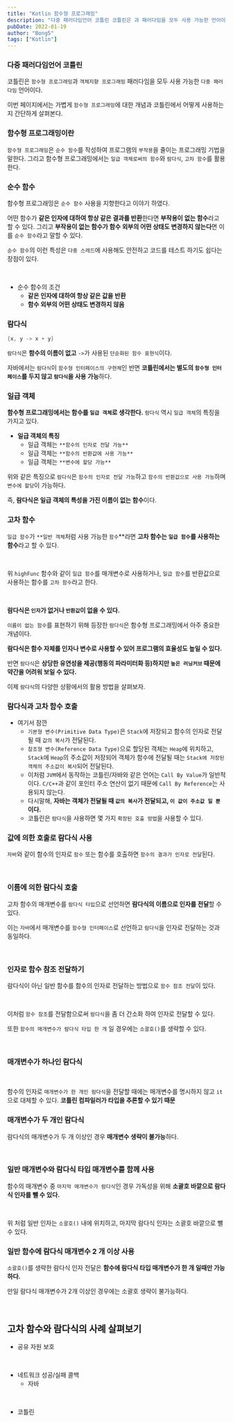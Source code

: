 ```yaml
---
title: "Kotlin 함수형 프로그래밍"
description: "다중 패러다임언어 코틀린 코틀린은 과 패러다임을 모두 사용 가능한 언어이다. 이번 페이지에서는 가볍게 함수형 프로그래밍에 대한 개념과 코틀린에서 어떻게 사용하는지 간단하게 살펴본다."
pubDate: 2022-01-19
author: "Bong5"
tags: ["Kotlin"]
---
```

### 다중 패러다임언어 코틀린

코틀린은 `함수형 프로그래밍`과 `객체지향 프로그래밍` 패러다임을 모두 사용 가능한 `다중 패러다임` 언어이다.

이번 페이지에서는 가볍게 `함수형 프로그래밍`에 대한 개념과 코틀린에서 어떻게 사용하는지 간단하게 살펴본다.

### 함수형 프로그래밍이란

`함수형 프로그래밍`은 `순수 함수`를 작성하여 프로그램의 `부작용`을 줄이는 프로그래밍 기법을 말한다. 그리고 함수형 프로그래밍에서는 `일급 객체로써의 함수`와 `람다식`, `고차 함수`를 활용한다.

### 순수 함수

함수형 프로그래밍은 `순수 함수` 사용을 지향한다고 이야기 하였다.

어떤 함수가 **같은 인자에 대하여 항상 같은 결과를 반환**한다면 **부작용이 없는 함수**라고 할 수 있다. 그리고 **부작용이 없는 함수가 함수 외부의 어떤 상태도 변경하지 않는다**면 이를 `순수 함수`라고 말할 수 있다.

`순수 함수`의 이런 특성은 `다중 스레드`에 사용해도 안전하고 코드를 테스트 하기도 쉽다는 장점이 있다.

<script src="https://gist.github.com/BongHoLee/96868218966adc60dc7c211775e2ab92.js"></script>
<br>

- 순수 함수의 조건
    - **같은 인자에 대하여 항상 같은 값을 반환**
    - **함수 외부의 어떤 상태도 변경하지 않음**

### 람다식

```kotlin
{x, y -> x + y}
```

`람다식`은 **함수의 이름이 없고** `->`가 사용된 `단순화된 함수 표현식`이다.

자바에서는 `람다식`이 `함수형 인터페이스의 구현체`인 반면 **코틀린에서는 별도의 `함수형 인터페이스`를 두지 않고 `람다식`을 사용 가능**하다.

### 일급 객체

**함수형 프로그래밍에서는 함수를 `일급 객체`로 생각한다.** `람다식` 역시 `일급 객체`의 특징을 가지고 있다.

- **일급 객체의 특징**
    - 일급 객체는 `**함수의 인자로 전달 가능**`
    - 일급 객체는 `**함수의 반환값에 사용 가능**`
    - 일급 객체는 `**변수에 할당 가능**`

위와 같은 특징으로 `람다식`은 `함수의 인자로 전달 가능`하고 `함수의 반환값으로 사용 가능`하며 `변수에 할당`이 가능하다.

즉, **람다식은 일급 객체의 특성을 가진 이름이 없는 함수**이다.

### 고차 함수

`일급 함수`가 `**일반 객체`처럼 사용 가능한 `함수`**라면 **고차 함수는 `일급 함수`를 사용하는 함수**라고 할 수 있다.

<script src="https://gist.github.com/BongHoLee/88c21628cf8bbeeed81419333cd307aa.js"></script>
<br>


위 `highFunc` 함수와 같이 `일급 함수`를 매개변수로 사용하거나, `일급 함수`를 반환값으로 사용하는 함수를 `고차 함수`라고 한다.

<script src="https://gist.github.com/BongHoLee/9bd36c3eac91391f3cf1ad5a537fe495.js"></script>
<br>


**람다식은 `인자`가 없거나 `반환값`이 없을 수 있다.**

`이름이 없는 함수`를 표현하기 위해 등장한 `람다식`은 함수형 프로그래밍에서 아주 중요한 개념이다.

**람다식은 함수 자체를 인자나 변수로 사용할 수 있어 프로그램의 효율성도 높일 수 있다.**

반면 `람다식`은 **상당한 유연성을 제공(행동의 파라미터화 등)하지만 `높은 러닝커브` 때문에 약간을 어려워 보일 수 있다.**

이제 `람다식`의 다양한 상황에서의 활용 방법을 살펴보자.

### 람다식과 고차 함수 호출

- 여기서 잠깐
    - `기본형 변수(Primitive Data Type)`은 `Stack`에 저장되고 함수의 인자로 전달될 때 `값의 복사`가 전달된다.
    - `참조형 변수(Reference Data Type)`으로 할당된 객체는 `Heap`에 위치하고, `Stack`에 `Heap`의 주소값이 저장되어 객체가 함수에 전달될 때는 `Stack에 저장된 객체의 주소값이 복사`되어 전달된다.
    - 이처럼 `JVM`에서 동작하는 코틀린/자바와 같은 언어는 `Call By Value`가 일반적이다. `C/C++`과 같이 포인터 주소 연산이 없기 때문에 `Call By Reference`는 사용되지 않는다.
    - 다시말해, **자바는 객체가 전달될 때 `값의 복사`가 전달되고, `이 값이 주소값 일 뿐`이다.**
    - 코틀린은 `람다식`을 사용하면 몇 가지 `확장된 호출 방법`을 사용할 수 있다.


### 값에 의한 호출로 람다식 사용

`자바`와 같이 함수의 인자로 `함수` 또는 함수를 호출하면 `함수의 결과가 인자로 전달`된다.

<script src="https://gist.github.com/BongHoLee/8c909d9f8f6245a3eadb89cc76deb1fa.js"></script>
<br>


### 이름에 의한 람다식 호출

고차 함수의 매개변수를 `람다식 타입`으로 선언하면 **람다식의 이름으로 인자를 전달**할 수 있다.

이는 `자바`에서 매개변수를 `함수형 인터페이스`로 선언하고 `람다식`을 인자로 전달하는 것과 동일하다.

<script src="https://gist.github.com/BongHoLee/f2f13b71c009a453afeecf5491840b69.js"></script>
<br>


### 인자로 함수 참조 전달하기

람다식이 아닌 일반 함수를 함수의 인자로 전달하는 방법으로 `함수 참조 전달`이 있다.

<script src="https://gist.github.com/BongHoLee/06b6189b5f082ecb5444a236771468ff.js"></script>
<br>

이처럼 `함수 참조`를 전달함으로써 `람다식`을 좀 더 간소화 하여 인자로 전달할 수 있다.

또한 `함수의 매개변수가 람다식 타입 한 개` 일 경우에는 `소괄호()`를 생략할 수 있다.

<script src="https://gist.github.com/BongHoLee/e2f8eba36022da89d95c85a05c666094.js"></script>
<br>

### 매개변수가 하나인 람다식

<script src="https://gist.github.com/BongHoLee/bc3bc8f4f846c7ab7f9468f2e721afdf.js"></script>
<br>

함수의 인자로 `매개변수가 한 개인 람다식`을 전달할 때에는 매개변수를 명시하지 않고 `it`으로 대체할 수 있다. **코틀린 컴파일러가 타입을 추론할 수 있기 때문**

### 매개변수가 두 개인 람다식

람다식의 매개변수가 두 개 이상인 경우 **매개변수 생략이 불가능**하다.

<script src="https://gist.github.com/BongHoLee/e9bb77b5d45717c10a6b07ce6f9598a9.js"></script>
<br>

### 일반 매개변수와 람다식 타입 매개변수를 함께 사용

함수의 매개변수 중 `마지막 매개변수가 람다식`인 경우 가독성을 위해 **소괄호 바깥으로 람다식 인자를 뺄 수 있다.**

<script src="https://gist.github.com/BongHoLee/17baf968363d96348532b31c87c139f3.js"></script>
<br>

위 처럼 일반 인자는 `소괄호()` 내에 위치하고, 마지막 람다식 인자는 소괄호 바깥으로 뺄 수 있다.

### 일반 함수에 람다식 매개변수 2 개 이상 사용

`소괄호()`를 생략한 람다식 인자 전달은 **함수에 람다식 타입 매개변수가 한 개 일때만 가능하다.**

만일 람다식 매개변수가 2개 이상인 경우에는 소괄호 생략이 불가능하다.

<script src="https://gist.github.com/BongHoLee/3ba5e2a1f731cec7d7d9b9b39aed2e20.js"></script>
<br>

## 고차 함수와 람다식의 사례 살펴보기



- 공유 자원 보호

<script src="https://gist.github.com/BongHoLee/8308453f520bd626bfdd3ecd143539e5.js"></script>
<br>

- 네트워크 성공/실패 콜백
    - 자바

<script src="https://gist.github.com/BongHoLee/cd6f7636779fb176aa11e59a0ac2c542.js"></script>
<br>

- 코틀린

<script src="https://gist.github.com/BongHoLee/53031f374bdbeaae1d496ce493a2179a.js"></script>